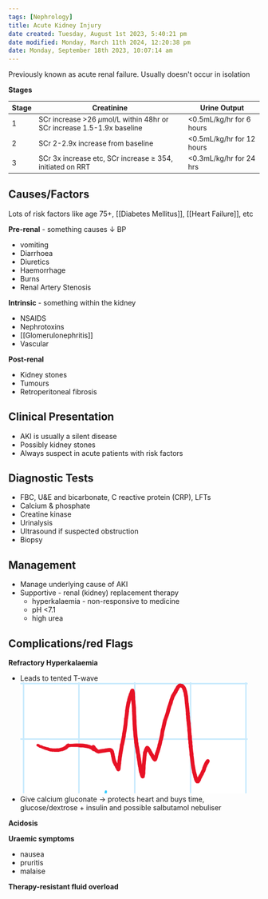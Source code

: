 ```yaml
---
tags: [Nephrology]
title: Acute Kidney Injury
date created: Tuesday, August 1st 2023, 5:40:21 pm
date modified: Monday, March 11th 2024, 12:20:38 pm
date: Monday, September 18th 2023, 10:07:14 am
---
```


Previously known as acute renal failure.
Usually doesn't occur in isolation

**Stages**

| Stage | Creatinine                                                                | Urine Output              |
| ----- | ------------------------------------------------------------------------- | ------------------------- |
| 1     | SCr increase >26 $\mu$mol/L within 48hr or SCr increase 1.5-1.9x baseline | <0.5mL/kg/hr for 6 hours  |
| 2     | SCr 2-2.9x increase from baseline                                         | <0.5mL/kg/hr for 12 hours |
| 3     | SCr 3x increase etc, SCr increase $\geq$ 354, initiated on RRT            | <0.3mL/kg/hr for 24 hrs   |

## Causes/Factors

Lots of risk factors like age 75+, [[Diabetes Mellitus]], [[Heart Failure]], etc

**Pre-renal** - something causes $\downarrow$ BP

- vomiting
- Diarrhoea
- Diuretics
- Haemorrhage
- Burns
- Renal Artery Stenosis

**Intrinsic** - something within the kidney

- NSAIDS
- Nephrotoxins
- [[Glomerulonephritis]]
- Vascular

**Post-renal**

- Kidney stones
- Tumours
- Retroperitoneal fibrosis

## Clinical Presentation

- AKI is usually a silent disease
- Possibly kidney stones
- Always suspect in acute patients with risk factors

## Diagnostic Tests

- FBC, U&E and bicarbonate, C reactive protein (CRP), LFTs
- Calcium & phosphate
- Creatine kinase
- Urinalysis
- Ultrasound if suspected obstruction
- Biopsy

## Management

- Manage underlying cause of AKI
- Supportive - renal (kidney) replacement therapy
  - hyperkalaemia - non-responsive to medicine
  - pH <7.1
  - high urea

## Complications/red Flags

**Refractory Hyperkalaemia**

- Leads to tented T-wave
  ![|325](z_attachments/325-2.png)
- Give calcium gluconate -> protects heart and buys time, glucose/dextrose + insulin and possible salbutamol nebuliser

**Acidosis**

**Uraemic symptoms**

- nausea
- pruritis
- malaise

**Therapy-resistant fluid overload**
